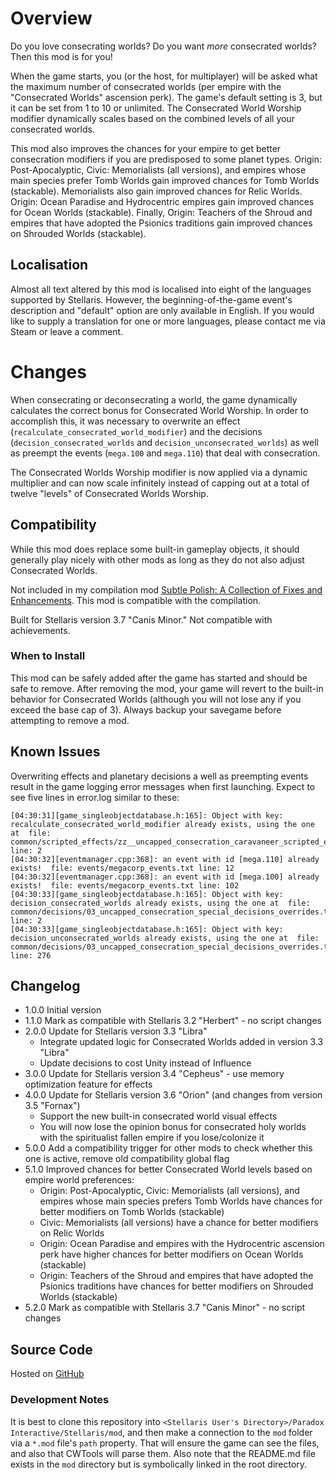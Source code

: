 # Overview

Do you love consecrating worlds?  Do you want _more_ consecrated worlds?  Then this mod is for you!

When the game starts, you (or the host, for multiplayer) will be asked what the maximum number of consecrated worlds (per empire with the "Consecrated Worlds" ascension perk).  The game's default setting is 3, but it can be set from 1 to 10 or unlimited.  The Consecrated World Worship modifier dynamically scales based on the combined levels of all your consecrated worlds.

This mod also improves the chances for your empire to get better consecration modifiers if you are predisposed to some planet types. Origin: Post-Apocalyptic, Civic: Memorialists (all versions), and empires whose main species prefer Tomb Worlds gain improved chances for Tomb Worlds (stackable). Memorialists also gain improved chances for Relic Worlds. Origin: Ocean Paradise and Hydrocentric empires gain improved chances for Ocean Worlds (stackable). Finally, Origin: Teachers of the Shroud and empires that have adopted the Psionics traditions gain improved chances on Shrouded Worlds (stackable).

## Localisation

Almost all text altered by this mod is localised into eight of the languages supported by Stellaris.  However, the beginning-of-the-game event's description and "default" option are only available in English.  If you would like to supply a translation for one or more languages, please contact me via Steam or leave a comment.

# Changes

When consecrating or deconsecrating a world, the game dynamically calculates the correct bonus for Consecrated World Worship.  In order to accomplish this, it was necessary to overwrite an effect (`recalculate_consecrated_world_modifier`) and the decisions (`decision_consecrated_worlds` and `decision_unconsecrated_worlds`) as well as preempt the events (`mega.100` and `mega.110`) that deal with consecration.

The Consecrated Worlds Worship modifier is now applied via a dynamic multiplier and can now scale infinitely instead of capping out at a total of twelve "levels" of Consecrated Worlds Worship.

## Compatibility

While this mod does replace some built-in gameplay objects, it should generally play nicely with other mods as long as they do not also adjust Consecrated Worlds.

Not included in my compilation mod [Subtle Polish: A Collection of Fixes and Enhancements](https://steamcommunity.com/sharedfiles/filedetails/?id=2522974089).  This mod is compatible with the compilation.

Built for Stellaris version 3.7 "Canis Minor."  Not compatible with achievements.

### When to Install

This mod can be safely added after the game has started and should be safe to remove.  After removing the mod, your game will revert to the built-in behavior for Consecrated Worlds (although you will not lose any if you exceed the base cap of 3).  Always backup your savegame before attempting to remove a mod.

## Known Issues

Overwriting effects and planetary decisions a well as preempting events result in the game logging error messages when first launching.  Expect to see five lines in error.log similar to these:

```
[04:30:31][game_singleobjectdatabase.h:165]: Object with key: recalculate_consecrated_world_modifier already exists, using the one at  file: common/scripted_effects/zz__uncapped_consecration_caravaneer_scripted_effects_overrides.txt line: 2
[04:30:32][eventmanager.cpp:368]: an event with id [mega.110] already exists!  file: events/megacorp_events.txt line: 12
[04:30:32][eventmanager.cpp:368]: an event with id [mega.100] already exists!  file: events/megacorp_events.txt line: 102
[04:30:33][game_singleobjectdatabase.h:165]: Object with key: decision_consecrated_worlds already exists, using the one at  file: common/decisions/03_uncapped_consecration_special_decisions_overrides.txt line: 2
[04:30:33][game_singleobjectdatabase.h:165]: Object with key: decision_unconsecrated_worlds already exists, using the one at  file: common/decisions/03_uncapped_consecration_special_decisions_overrides.txt line: 276
```

## Changelog

* 1.0.0 Initial version
* 1.1.0 Mark as compatible with Stellaris 3.2 "Herbert" - no script changes
* 2.0.0 Update for Stellaris version 3.3 "Libra"
    * Integrate updated logic for Consecrated Worlds added in version 3.3 "Libra"
    * Update decisions to cost Unity instead of Influence
* 3.0.0 Update for Stellaris version 3.4 "Cepheus" - use memory optimization feature for effects
* 4.0.0 Update for Stellaris version 3.6 "Orion" (and changes from version 3.5 "Fornax")
    * Support the new built-in consecrated world visual effects
    * You will now lose the opinion bonus for consecrated holy worlds with the spiritualist fallen empire if you lose/colonize it
* 5.0.0 Add a compatibility trigger for other mods to check whether this one is active, remove old compatibility global flag
* 5.1.0 Improved chances for better Consecrated World levels based on empire world preferences:
    * Origin: Post-Apocalyptic, Civic: Memorialists (all versions), and empires whose main species prefers Tomb Worlds have chances for better modifiers on Tomb Worlds (stackable)
    * Civic: Memorialists (all versions) have a chance for better modifiers on Relic Worlds
    * Origin: Ocean Paradise and empires with the Hydrocentric ascension perk have higher chances for better modifiers on Ocean Worlds (stackable)
    * Origin: Teachers of the Shroud and empires that have adopted the Psionics traditions have chances for better modifiers on Shrouded Worlds (stackable)
* 5.2.0 Mark as compatible with Stellaris 3.7 "Canis Minor" - no script changes

## Source Code

Hosted on [GitHub](https://github.com/corsairmarks/uncapped_consecration)

### Development Notes

It is best to clone this repository into `<Stellaris User's Directory>/Paradox Interactive/Stellaris/mod`, and then make a connection to the `mod` folder via a `*.mod` file's `path` property.  That will ensure the game can see the files, and also that CWTools will parse them.  Also note that the README.md file exists in the `mod` directory but is symbolically linked in the root directory.